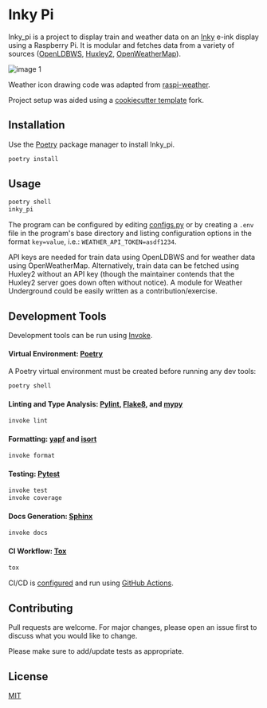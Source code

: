 # Inky Pi

Inky_pi is a project to display train and weather data on an [Inky](https://github.com/pimoroni/inky) e-ink display using a Raspberry Pi. It is modular and fetches data from a variety of sources ([OpenLDBWS](http://lite.realtime.nationalrail.co.uk/openldbws/), [Huxley2](https://huxley2.azurewebsites.net/), [OpenWeatherMap](https://openweathermap.org/)).

![image 1](https://i.imgur.com/0CRIW9X.jpg)

Weather icon drawing code was adapted from [raspi-weather](https://github.com/DerekCaelin/raspi-weather).

Project setup was aided using a [cookiecutter template](https://github.com/briggySmalls/cookiecutter-pypackage) fork.

## Installation

Use the [Poetry](https://python-poetry.org/) package manager to install Inky_pi.

```bash
poetry install
```

## Usage

```bash
poetry shell
inky_pi
```

The program can be configured by editing [configs.py](https://github.com/mickeykkim/inky_pi/blob/main/inky_pi/configs.py) or by creating a `.env` file in the program's base directory and listing configuration options in the format `key=value`, i.e.: `WEATHER_API_TOKEN=asdf1234`.

API keys are needed for train data using OpenLDBWS and for weather data using OpenWeatherMap. Alternatively, train data can be fetched using Huxley2 without an API key (though the maintainer contends that the Huxley2 server goes down often without notice). A module for Weather Underground could be easily written as a contribution/exercise.

## Development Tools

Development tools can be run using [Invoke](http://www.pyinvoke.org/).

#### Virtual Environment: [Poetry](https://python-poetry.org/)

A Poetry virtual environment must be created before running any dev tools:

```bash
poetry shell
```

#### Linting and Type Analysis: [Pylint](https://www.pylint.org/), [Flake8](https://flake8.pycqa.org/en/latest/), and [mypy](http://mypy-lang.org/)

```bash
invoke lint
```

#### Formatting: [yapf](https://github.com/google/yapf) and [isort](https://pycqa.github.io/isort/)

```bash
invoke format
```

#### Testing: [Pytest](https://docs.pytest.org/)

```bash
invoke test
invoke coverage
```

#### Docs Generation: [Sphinx](https://www.sphinx-doc.org/en/master/)

```bash
invoke docs
```

#### CI Workflow: [Tox](https://tox.readthedocs.io/en/latest/)

```bash
tox
```

CI/CD is [configured](https://github.com/mickeykkim/inky_pi/blob/main/.github/workflows/main.yml) and run using [GitHub Actions](https://docs.github.com/en/actions/reference).

## Contributing
Pull requests are welcome. For major changes, please open an issue first to discuss what you would like to change.

Please make sure to add/update tests as appropriate.

## License
[MIT](https://choosealicense.com/licenses/mit/)
